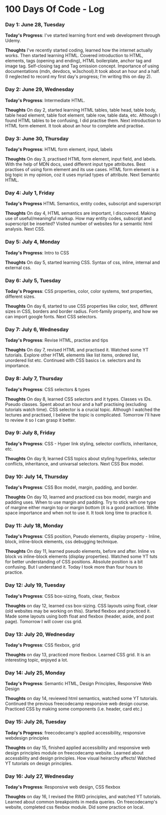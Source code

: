 # 100 Days Of Code - Log

### Day 1: June 28, Tuesday

**Today's Progress**: I've started learning front end web development through Udemy.

**Thoughts** I've recently started coding, learned how the internet actually works. Then started learning HTML. Covered introduction to HTML, elements, tags (opening and ending), HTML boilerplate, anchor tag and image tag. Self-closing tag and Tag omission concept. Importance of using documentations (mdn, devdocs, w3school).It took about an hour and a half. (I neglected to record my first day's progress; I'm writing this on day 2).

<!-- **Link(s) to work** -->

### Day 2: June 29, Wednesday

**Today's Progress**: Intermediate HTML.

**Thoughts** On day 2, started learning HTML tables, table head, table body, table head element, table foot element, table row, table data, etc. Although I found HTML tables to be confusing, I did practise them. Next introduction to HTML form element. It took about an hour to complete and practise.


<!-- ------------------ -->
### Day 3: June 30, Thursday

**Today's Progress**: HTML form element, input, labels

**Thoughts** On day 3, practised HTML form element, input field, and labels. With the help of MDN docs, used different input type attributes. Best practises of using form element and its use cases. HTML form element is a big topic in my opinion, coz it uses myriad types of attribute. Next Semantic HTML.


<!-- ------------------ -->
### Day 4: July 1, Friday

**Today's Progress** HTML Semantics, entity codes, subscript and superscript

**Thoughts** On day 4, HTML semantics are important, I discovered. Making use of useful/meaningful markup. How may entity codes, subscript and superscript be inserted? Visited number of websites for a semantic html analysis. Next CSS.


<!-- ------------------ -->
### Day 5: July 4, Monday

**Today's Progress**: Intro to CSS

**Thoughts** On day 5, started learning CSS. Syntax of css, inline, internal and external css. 


<!-- ------------------ -->
### Day 6: July 5, Tuesday

**Today's Progress**: CSS properties, color, color systems, text properties, different sizes.

**Thoughts** On day 6, started to use CSS properties like color, text, different sizes in CSS, borders and border radius. Font-family property, and how we can import google fonts. Next CSS selectors.


<!-- ------------------ -->
### Day 7: July 6, Wednesday

**Today's Progress**: Revise HTML, practise and tips

**Thoughts** On day 7, revised HTML and practised it. Watched some YT tutorials. Explore other HTML elements like list items, ordered list, unordered list etc. Continued with CSS basics i.e. selectors and its importance.


<!-- ------------------ -->
### Day 8: July 7, Thursday

**Today's Progress**: CSS selectors & types

**Thoughts** On day 8, learned CSS selectors and it types. Classes vs IDs. Pseudo classes. Spent about an hour and a half practising (excluding tutorials watch time). CSS selector is a crucial topic. Although I watched the lectures and practised, I believe the topic is complicated. Tomorrow I'll have to review it so I can grasp it better.


<!-- ------------------ -->
### Day 9: July 8, Friday

**Today's Progress**: CSS - Hyper link styling, selector conflicts, inheritance, etc.

**Thoughts** On day 9, learned CSS topics about styling hyperlinks, selector conflicts, inheritance, and univarsal selectors. Next CSS Box model.


<!-- ------------------ -->
### Day 10: July 14, Thursday

**Today's Progress**: CSS Box model, margin, padding, and border.

**Thoughts** On day 10, learned and practiced css box model, margin and padding uses. When to use margin and padding. Try to stick wih one type of margine either margin top or margin bottom (it is a good practice). White space importance and when not to use it. It took long time to practice it. 


<!-- ------------------ -->
### Day 11: July 18, Monday

**Today's Progress**: CSS position, Pseudo elements, display property - Inline, block, inline-block elements, css debugging technique.

**Thoughts** On day 11, learned pseudo elements, before and after. Inline vs block vs inline-block elements (display properties). Watched some YT tuts for better understanding of CSS positions. Absolute position is a bit confusing. But I understand it. Today I took more than four hours to practice. 


<!-- ------------------ -->
### Day 12: July 19, Tuesday

**Today's Progress**: CSS box-sizing, floats, clear, flexbox

**Thoughts** on day 12, learned css box-sizing. CSS layouts using float, clear (old websites may be working on this). Started flexbox and practiced it. Made some layouts using both float and flexbox (header, aside, and post page). Tomorrow I will cover css grid.


<!-- ------------------ -->
### Day 13: July 20, Wednesday

**Today's Progress**: CSS flexbox, grid

**Thoughts** on day 13, practiced more flexbox. Learned CSS grid. It is an interesting topic, enjoyed a lot.


<!-- ------------------ -->
### Day 14: July 25, Monday

**Today's Progress**: Semantic HTML, Design Principles, Responsive Web Design

**Thoughts** on day 14, reviewed html semantics, watched some YT tutorials. Continued the previous freecodecamp responsive web design course. Practiced CSS by making some components (i.e. header, card etc.)


<!-- ------------------ -->
### Day 15: July 26, Tuesday

**Today's Progress**: freecodecamp's applied accessibility, responsive webdesign principles

**Thoughts** on day 15, finished applied accessibility and responsive web design principles module on freecodecamp website. Learned about accessbility and design principles. How visual heirarchy affects! Watched YT tutorials on design principles.


<!-- ------------------ -->
### Day 16: July 27, Wednesday

**Today's Progress**: Responsive web design, CSS flexbox

**Thoughts** on day 16, I revised the RWD principles, and watched YT tutorials. Learned about common breakpoints in media queries. On freecodecamp's website, completed css flexbox module. Did some practice on local. 

<!-- ------------------ -->
